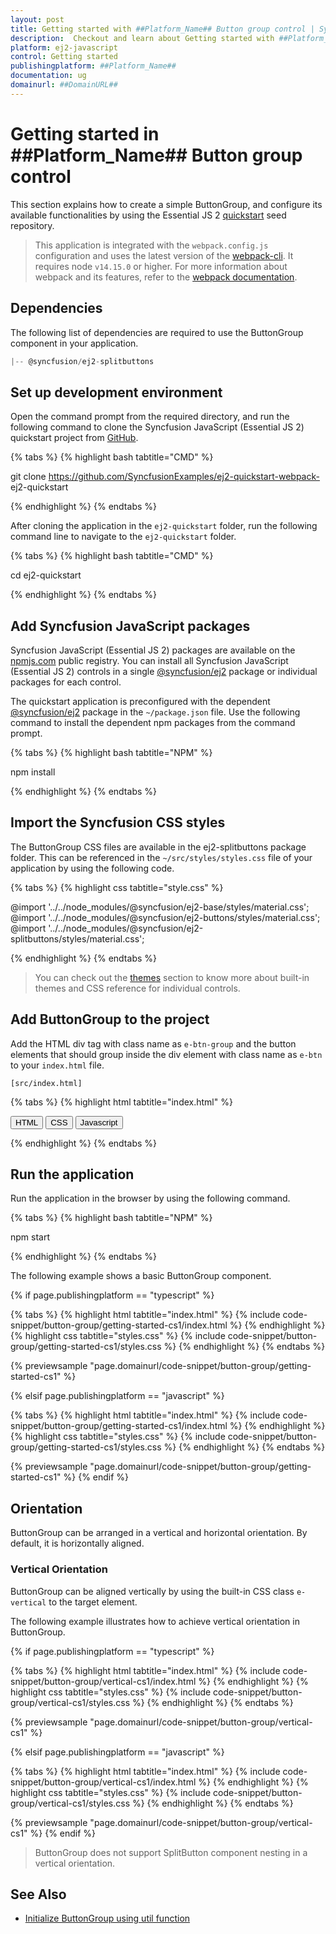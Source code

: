 ```yaml
---
layout: post
title: Getting started with ##Platform_Name## Button group control | Syncfusion
description:  Checkout and learn about Getting started with ##Platform_Name## Button group control of Syncfusion Essential JS 2 and more details.
platform: ej2-javascript
control: Getting started 
publishingplatform: ##Platform_Name##
documentation: ug
domainurl: ##DomainURL##
---
```


# Getting started in ##Platform_Name## Button group control

This section explains how to create a simple ButtonGroup, and configure its available functionalities by using the Essential JS 2 [quickstart](https://github.com/SyncfusionExamples/ej2-quickstart-webpack-) seed repository.

> This application is integrated with the `webpack.config.js` configuration and uses the latest version of the [webpack-cli](https://webpack.js.org/api/cli/#commands). It requires node `v14.15.0` or higher. For more information about webpack and its features, refer to the [webpack documentation](https://webpack.js.org/guides/getting-started/).

## Dependencies

The following list of dependencies are required to use the ButtonGroup component in your application.

```js
|-- @syncfusion/ej2-splitbuttons
```

## Set up development environment

Open the command prompt from the required directory, and run the following command to clone the Syncfusion JavaScript (Essential JS 2) quickstart project from [GitHub](https://github.com/SyncfusionExamples/ej2-quickstart-webpack-).

{% tabs %}
{% highlight bash tabtitle="CMD" %}

git clone https://github.com/SyncfusionExamples/ej2-quickstart-webpack- ej2-quickstart

{% endhighlight %}
{% endtabs %}

After cloning the application in the `ej2-quickstart` folder, run the following command line to navigate to the `ej2-quickstart` folder.

{% tabs %}
{% highlight bash tabtitle="CMD" %}

cd ej2-quickstart

{% endhighlight %}
{% endtabs %}

## Add Syncfusion JavaScript packages

Syncfusion JavaScript (Essential JS 2) packages are available on the [npmjs.com](https://www.npmjs.com/~syncfusionorg) public registry. You can install all Syncfusion JavaScript (Essential JS 2) controls in a single [@syncfusion/ej2](https://www.npmjs.com/package/@syncfusion/ej2) package or individual packages for each control.

The quickstart application is preconfigured with the dependent [@syncfusion/ej2](https://www.npmjs.com/package/@syncfusion/ej2) package in the `~/package.json` file. Use the following command to install the dependent npm packages from the command prompt.

{% tabs %}
{% highlight bash tabtitle="NPM" %}

npm install

{% endhighlight %}
{% endtabs %}

## Import the Syncfusion CSS styles

The ButtonGroup CSS files are available in the ej2-splitbuttons package folder. This can be referenced in the `~/src/styles/styles.css` file of your application by using the following code.

{% tabs %}
{% highlight css tabtitle="style.css" %}

@import '../../node_modules/@syncfusion/ej2-base/styles/material.css';
@import '../../node_modules/@syncfusion/ej2-buttons/styles/material.css';
@import '../../node_modules/@syncfusion/ej2-splitbuttons/styles/material.css';

{% endhighlight %}
{% endtabs %}

> You can check out the [themes](https://ej2.syncfusion.com/documentation/appearance/theme/) section to know more about built-in themes and CSS reference for individual controls.


## Add ButtonGroup to the project

Add the HTML div tag with class name as `e-btn-group` and the button elements that should group inside the div element with class name as
`e-btn` to your `index.html` file.

`[src/index.html]`

{% tabs %}
{% highlight html tabtitle="index.html" %}

<!DOCTYPE html>
<html lang="en">

<head>
    <title>Essential JS 2</title>
    <meta charset="utf-8" />
    <meta name="viewport" content="width=device-width, initial-scale=1.0, user-scalable=no" />
    <meta name="description" content="Essential JS 2" />
    <meta name="author" content="Syncfusion" />
    <link rel="shortcut icon" href="resources/favicon.ico" />
    <link href="https://maxcdn.bootstrapcdn.com/bootstrap/3.3.7/css/bootstrap.min.css" rel="stylesheet" />
</head>

<body>
    <div>
        <!--element which is going to render-->
        <div class='e-btn-group'>
            <button class='e-btn'>HTML</button>
            <button class='e-btn'>CSS</button>
            <button class='e-btn'>Javascript</button>
        </div>
    </div>

</body>

</html>

{% endhighlight %}
{% endtabs %}

## Run the application

Run the application in the browser by using the following command.

{% tabs %}
{% highlight bash tabtitle="NPM" %}

npm start

{% endhighlight %}
{% endtabs %}

The following example shows a basic ButtonGroup component.

{% if page.publishingplatform == "typescript" %}

 {% tabs %}
{% highlight html tabtitle="index.html" %}
{% include code-snippet/button-group/getting-started-cs1/index.html %}
{% endhighlight %}
{% highlight css tabtitle="styles.css" %}
{% include code-snippet/button-group/getting-started-cs1/styles.css %}
{% endhighlight %}
{% endtabs %}
        
{% previewsample "page.domainurl/code-snippet/button-group/getting-started-cs1" %}

{% elsif page.publishingplatform == "javascript" %}

{% tabs %}
{% highlight html tabtitle="index.html" %}
{% include code-snippet/button-group/getting-started-cs1/index.html %}
{% endhighlight %}
{% highlight css tabtitle="styles.css" %}
{% include code-snippet/button-group/getting-started-cs1/styles.css %}
{% endhighlight %}
{% endtabs %}

{% previewsample "page.domainurl/code-snippet/button-group/getting-started-cs1" %}
{% endif %}

## Orientation

ButtonGroup can be arranged in a vertical and horizontal orientation. By default, it is horizontally aligned.

### Vertical Orientation

ButtonGroup can be aligned vertically by using the built-in CSS class `e-vertical` to the target element.

The following example illustrates how to achieve vertical orientation in ButtonGroup.

{% if page.publishingplatform == "typescript" %}

{% tabs %}
{% highlight html tabtitle="index.html" %}
{% include code-snippet/button-group/vertical-cs1/index.html %}
{% endhighlight %}
{% highlight css tabtitle="styles.css" %}
{% include code-snippet/button-group/vertical-cs1/styles.css %}
{% endhighlight %}
{% endtabs %}
        
{% previewsample "page.domainurl/code-snippet/button-group/vertical-cs1" %}

{% elsif page.publishingplatform == "javascript" %}

{% tabs %}
{% highlight html tabtitle="index.html" %}
{% include code-snippet/button-group/vertical-cs1/index.html %}
{% endhighlight %}
{% highlight css tabtitle="styles.css" %}
{% include code-snippet/button-group/vertical-cs1/styles.css %}
{% endhighlight %}
{% endtabs %}

{% previewsample "page.domainurl/code-snippet/button-group/vertical-cs1" %}
{% endif %}

> ButtonGroup does not support SplitButton component nesting in a vertical orientation.

## See Also

* [Initialize ButtonGroup using util function](./how-to/initialize-buttongroup-using-util-function)